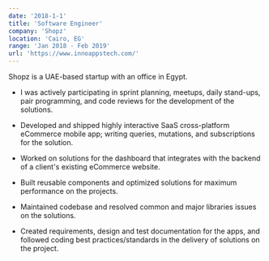 ```yaml
---
date: '2018-1-1'
title: 'Software Engineer'
company: 'Shopz'
location: 'Cairo, EG'
range: 'Jan 2018 - Feb 2019'
url: 'https://www.innoappstech.com/'
---
```


Shopz is a UAE-based startup with an office in Egypt.

- I was actively participating in sprint planning, meetups, daily stand-ups, pair programming, and code reviews for the development of the solutions.

- Developed and shipped highly interactive SaaS cross-platform eCommerce mobile app; writing queries, mutations, and subscriptions for the solution.

- Worked on solutions for the dashboard that integrates with the backend of a client's existing eCommerce website.

- Built reusable components and optimized solutions for maximum performance on the projects.

- Maintained codebase and resolved common and major libraries issues on the solutions.

- Created requirements, design and test documentation for the apps, and followed coding best practices/standards in the delivery of solutions on the project.
